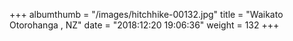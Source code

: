 +++
albumthumb = "/images/hitchhike-00132.jpg"
title = "Waikato Otorohanga , NZ"
date = "2018:12:20 19:06:36"
weight = 132
+++
